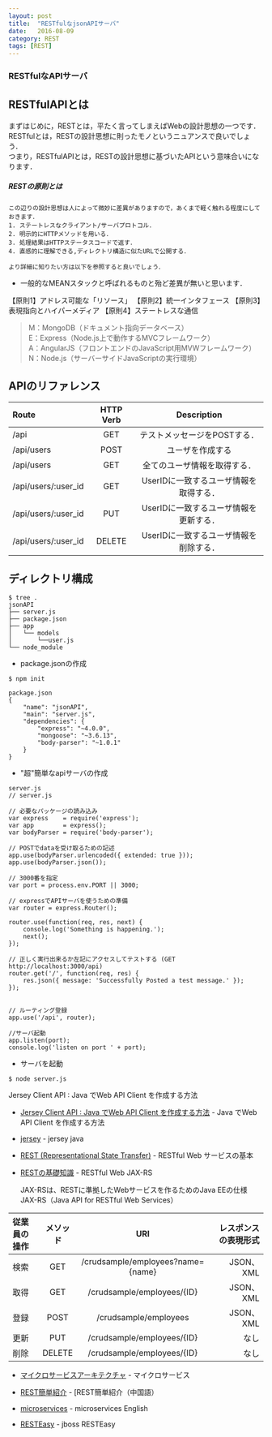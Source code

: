 ```yaml
---
layout: post
title:  "RESTfulなjsonAPIサーバ"
date:   2016-08-09
category: REST
tags: [REST]
---
```


### RESTfulなAPIサーバ

## RESTfulAPIとは

まずはじめに，RESTとは，平たく言ってしまえばWebの設計思想の一つです．    <br>
RESTfulとは，RESTの設計思想に則ったモノというニュアンスで良いでしょう．<br>
つまり，RESTfulAPIとは，RESTの設計思想に基づいたAPIという意味合いになります．<br>

##### RESTの原則とは

    この辺りの設計思想は人によって微妙に差異がありますので，あくまで軽く触れる程度にしておきます．   
    1. ステートレスなクライアント/サーバプロトコル．
    2. 明示的にHTTPメソッドを用いる．
    3. 処理結果はHTTPステータスコードで返す．  
    4. 直感的に理解できる,ディレクトリ構造に似たURLで公開する．   

    より詳細に知りたい方は以下を参照すると良いでしょう．    
    
    
*  一般的なMEANスタックと呼ばれるものと殆ど差異が無いと思います．

【原則1】アドレス可能な「リソース」
【原則2】統一インタフェース
【原則3】表現指向とハイパーメディア
【原則4】ステートレスな通信

> M：MongoDB（ドキュメント指向データベース）    <br>
> E：Express（Node.js上で動作するMVCフレームワーク）         <br>
> A：AngularJS（フロントエンドのJavaScript用MVWフレームワーク）         <br>
> N：Node.js（サーバーサイドJavaScriptの実行環境）     <br>

##  APIのリファレンス

| Route               | HTTP Verb |  Description                             |
|:--------------------|:---------:|:----------------------------------------:|
| /api                |  GET      |  テストメッセージをPOSTする．            |
| /api/users          |  POST     |  ユーザを作成する                        |
| /api/users          |  GET      |  全てのユーザ情報を取得する．            |
| /api/users/:user_id |  GET      |  UserIDに一致するユーザ情報を取得する．  |
| /api/users/:user_id |  PUT      |  UserIDに一致するユーザ情報を更新する．  |
| /api/users/:user_id |  DELETE   |  UserIDに一致するユーザ情報を削除する．  |


##  ディレクトリ構成

~~~
$ tree .
jsonAPI
├── server.js
├── package.json
├── app
│   └── models
│       └──user.js
└── node_module    

~~~

- package.jsonの作成

~~~
$ npm init

package.json
{
    "name": "jsonAPI",
    "main": "server.js",
    "dependencies": {
        "express": "~4.0.0",
        "mongoose": "~3.6.13",
        "body-parser": "~1.0.1"
    }
}
~~~


-  "超"簡単なapiサーバの作成


~~~
server.js
// server.js

// 必要なパッケージの読み込み
var express    = require('express');
var app        = express();
var bodyParser = require('body-parser');

// POSTでdataを受け取るための記述
app.use(bodyParser.urlencoded({ extended: true }));
app.use(bodyParser.json());

// 3000番を指定
var port = process.env.PORT || 3000;

// expressでAPIサーバを使うための準備
var router = express.Router();

router.use(function(req, res, next) {
    console.log('Something is happening.');
    next();
});

// 正しく実行出来るか左記にアクセスしてテストする (GET http://localhost:3000/api)
router.get('/', function(req, res) {
    res.json({ message: 'Successfully Posted a test message.' });
});


// ルーティング登録
app.use('/api', router);

//サーバ起動
app.listen(port);
console.log('listen on port ' + port);
~~~

- サーバを起動
~~~
$ node server.js
~~~

Jersey Client API : Java でWeb API Client を作成する方法

- [Jersey Client API : Java でWeb API Client を作成する方法](http://www.techscore.com/blog/2016/09/20/jersey-client-api/) - Java でWeb API Client を作成する方法

- [jersey](https://jersey.java.net/) - jersey java

- [REST (Representational State Transfer)](https://www.ibm.com/developerworks/jp/webservices/library/ws-restful/) - RESTful Web サービスの基本

- [RESTの基礎知識](http://www.atmarkit.co.jp/ait/articles/1604/18/news020.html) - RESTful Web JAX-RS

    JAX-RSは、RESTに準拠したWebサービスを作るためのJava EEの仕様
    JAX-RS（Java API for RESTful Web Services）
    
|従業員の操作 | メソッド | URI                               | レスポンスの表現形式   | 
|:------------|:--------:|:---------------------------------:|-----------------------:| 
|検索         | GET      | /crudsample/employees?name={name} | JSON、XML              | 
|取得         | GET      | /crudsample/employees/{ID}        | JSON、XML              | 
|登録         | POST     | /crudsample/employees             | JSON、XML              | 
|更新         | PUT      | /crudsample/employees/{ID}        | なし                   | 
|削除         | DELETE   | /crudsample/employees/{ID}        | なし                   | 


- [マイクロサービスアーキテクチャ](http://qiita.com/kawasima/items/356d54e253c54d730fb0) - マイクロサービス

- [REST簡単紹介](http://www.cnblogs.com/loveis715/p/4669091.html#3505324) - [REST簡単紹介（中国語）

- [microservices](http://microservices.io/patterns/monolithic.html) - microservices English

- [RESTEasy](https://github.com/resteasy) - jboss RESTEasy

